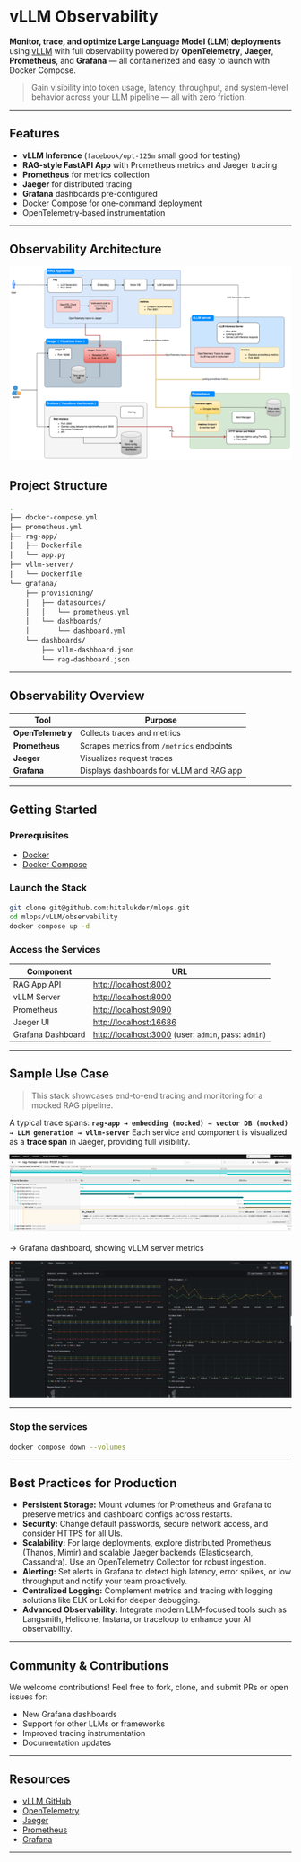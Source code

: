 # vLLM Observability

**Monitor, trace, and optimize Large Language Model (LLM) deployments** using [vLLM](https://github.com/vllm-project/vllm) with full observability powered by **OpenTelemetry**, **Jaeger**, **Prometheus**, and **Grafana** — all containerized and easy to launch with Docker Compose.

> Gain visibility into token usage, latency, throughput, and system-level behavior across your LLM pipeline — all with zero friction.

---

## Features

* **vLLM Inference** (`facebook/opt-125m` small good for testing)
* **RAG-style FastAPI App** with Prometheus metrics and Jaeger tracing
* **Prometheus** for metrics collection
* **Jaeger** for distributed tracing
* **Grafana** dashboards pre-configured
* Docker Compose for one-command deployment
* OpenTelemetry-based instrumentation

---

## Observability Architecture

![alt text](images/observability-architecture.png)

## Project Structure

```sh
.
├── docker-compose.yml
├── prometheus.yml
├── rag-app/
│   ├── Dockerfile
│   └── app.py
├── vllm-server/
│   └── Dockerfile
└── grafana/
    ├── provisioning/
    │   ├── datasources/
    │   │   └── prometheus.yml
    │   └── dashboards/
    │       └── dashboard.yml
    └── dashboards/
        ├── vllm-dashboard.json
        └── rag-dashboard.json
```

---

## Observability Overview

| Tool              | Purpose                                   |
| ----------------- | ----------------------------------------- |
| **OpenTelemetry** | Collects traces and metrics               |
| **Prometheus**    | Scrapes metrics from `/metrics` endpoints |
| **Jaeger**        | Visualizes request traces                 |
| **Grafana**       | Displays dashboards for vLLM and RAG app  |

---

## Getting Started

### Prerequisites

* [Docker](https://www.docker.com/products/docker-desktop)
* [Docker Compose](https://docs.docker.com/compose/install/)

### Launch the Stack

```sh
git clone git@github.com:hitalukder/mlops.git
cd mlops/vLLM/observability
docker compose up -d
```

### Access the Services

| Component         | URL                                                                           |
| ----------------- | ----------------------------------------------------------------------------- |
| RAG App API       | [http://localhost:8002](http://localhost:8002)                                |
| vLLM Server       | [http://localhost:8000](http://localhost:8000)                                |
| Prometheus        | [http://localhost:9090](http://localhost:9090)                                |
| Jaeger UI         | [http://localhost:16686](http://localhost:16686)                              |
| Grafana Dashboard | [http://localhost:3000](http://localhost:3000) (user: `admin`, pass: `admin`) |

---

## Sample Use Case

> This stack showcases end-to-end tracing and monitoring for a mocked RAG pipeline.

A typical trace spans:
**`rag-app → embedding (mocked) → vector DB (mocked) → LLM generation → vllm-server`**
Each service and component is visualized as a **trace span** in Jaeger, providing full visibility.

![alt text](images/tracing.png)

-> Grafana dashboard, showing vLLM server metrics

![alt text](images/metrics.png)

---

### Stop the services

```sh
docker compose down --volumes
```

---

## Best Practices for Production

* **Persistent Storage:** Mount volumes for Prometheus and Grafana to preserve metrics and dashboard configs across restarts.
* **Security:** Change default passwords, secure network access, and consider HTTPS for all UIs.
* **Scalability:** For large deployments, explore distributed Prometheus (Thanos, Mimir) and scalable Jaeger backends (Elasticsearch, Cassandra). Use an OpenTelemetry Collector for robust ingestion.
* **Alerting:** Set alerts in Grafana to detect high latency, error spikes, or low throughput and notify your team proactively.
* **Centralized Logging:** Complement metrics and tracing with logging solutions like ELK or Loki for deeper debugging.
* **Advanced Observability:** Integrate modern LLM-focused tools such as Langsmith, Helicone, Instana, or traceloop to enhance your AI observability.

---

## Community & Contributions

We welcome contributions!
Feel free to fork, clone, and submit PRs or open issues for:

* New Grafana dashboards
* Support for other LLMs or frameworks
* Improved tracing instrumentation
* Documentation updates

---

## Resources

* [vLLM GitHub](https://github.com/vllm-project/vllm)
* [OpenTelemetry](https://opentelemetry.io/)
* [Jaeger](https://www.jaegertracing.io/)
* [Prometheus](https://prometheus.io/)
* [Grafana](https://grafana.com/)

---
